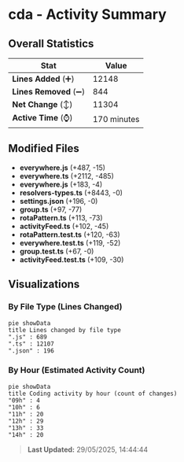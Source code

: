 # cda - Activity Summary 

## Overall Statistics

| Stat                   | Value                                                             |
| ---------------------- | ----------------------------------------------------------------- |
| **Lines Added** (➕)   | 12148                                          |
| **Lines Removed** (➖) | 844                                        |
| **Net Change** (↕)    | 11304                |
| **Active Time** (⌚)   | 170 minutes |


## Modified Files
- **everywhere.js** (+487, -15)
- **everywhere.ts** (+2112, -485)
- **everywhere.js** (+183, -4)
- **resolvers-types.ts** (+8443, -0)
- **settings.json** (+196, -0)
- **group.ts** (+97, -77)
- **rotaPattern.ts** (+113, -73)
- **activityFeed.ts** (+102, -45)
- **rotaPattern.test.ts** (+120, -63)
- **everywhere.test.ts** (+119, -52)
- **group.test.ts** (+67, -0)
- **activityFeed.test.ts** (+109, -30)

## Visualizations

### By File Type (Lines Changed)

```mermaid
pie showData
title Lines changed by file type
".js" : 689
".ts" : 12107
".json" : 196
```

### By Hour (Estimated Activity Count)

```mermaid
pie showData
title Coding activity by hour (count of changes)
"09h" : 4
"10h" : 6
"11h" : 20
"12h" : 29
"13h" : 33
"14h" : 20
```


> **Last Updated:** 29/05/2025, 14:44:44